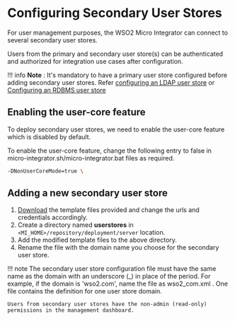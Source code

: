 # Configuring Secondary User Stores

For user management purposes, the WSO2 Micro Integrator can connect to several secondary user stores.

Users from the primary and secondary user store(s) can be authenticated and authorized for integration use cases after configuration.

!!! info
    **Note** : It's mandatory to have a primary user store configured before adding secondary user stores. Refer
    [configuring an LDAP user store]({{base_path}}/install-and-setup/setup/user-stores/setting-up-a-userstore/#configuring-an-ldap-user-store) or [Configuring an RDBMS user store]({{base_path}}/install-and-setup/setup/user-stores/setting-up-a-userstore/#configuring-an-rdbms-user-store)

## Enabling the user-core feature

To deploy secondary user stores, we need to enable the user-core feature which is disabled by default. 

To enable the user-core feature, change the following entry to false in micro-integrator.sh/micro-integrator.bat files as required.
```bash
-DNonUserCoreMode=true \
```

## Adding a new secondary user store

1. [Download]({{base_path}}/assets/attachments/migration/micro-integrator/secondary-userstore-templates.zip) the template files provided and change the urls and credentials accordingly.
2. Create a directory named **userstores** in `<MI_HOME>/repository/deployment/server` location.
3. Add the modified template files to the above directory.
4. Rename the file with the domain name you choose for the secondary user store.

!!! note
    The secondary user store configuration file must have the same name as the domain with an underscore (_) in place of the period. For example, if the domain is 'wso2.com', name the file as wso2_com.xml . One file contains the definition for one user store domain.

    Users from secondary user stores have the non-admin (read-only) permissions in the management dashboard. 



